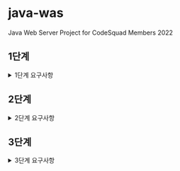 # java-was

Java Web Server Project for CodeSquad Members 2022

## 1단계

<details>
<summary>1단계 요구사항</summary>

- [x] http://localhost:8080/index.html 로 접속했을 때 webapp 디렉토리의 index.html 파일을 읽어 클라이언트에 응답한다.
  - [x] http request header 로부터 path를 읽는 작업
  - [x] index.html 파일을 읽어서 쓰는 작업
- [ ] JDK에서 지원해 주는 라이브러리를 이용해서 구현한다.
- [ ] 초기 프로젝트 소스를 잘 분석하고 이를 개선한다.
- [ ] 유지보수가 쉬운 코드가 될 수 있도록 고민해 본다.
</details>

## 2단계

<details>
<summary>2단계 요구사항</summary>

- [x] index.html의 “회원가입” 메뉴를 클릭하면 http://localhost:8080/user/form.html 으로 이동하면서 회원가입 폼을 표시한다.
- [x] HTML과 URL을 비교해 보고 사용자가 입력한 값을 파싱해 model.User 클래스에 저장한다.
- [x] 한글이 정확하게 입력되고 있는지 확인해야 한다.
</details>

## 3단계

<details>
<summary>3단계 요구사항</summary>

- [x] http://localhost:8080/user/form.html 파일의 form 태그 method를 get에서 post로 수정한다.
- [x] POST로 회원가입 기능이 정상적으로 동작하도록 구현한다.
- [x] 중복아이디를 처리하기 위해서 Map<Id, User> 로 회원목록을 관리한다.
- [x] 가입 후 페이지 이동을 위해 redirection 기능을 구현한다.
</details>
